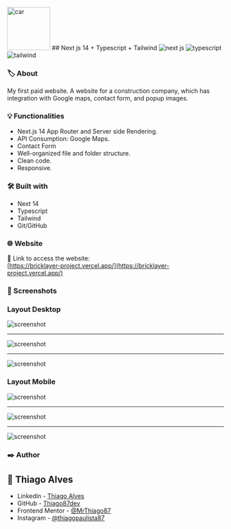 <img src="public/logo.png" alt="car" width="100">
## Next js 14 + Typescript + Tailwind
<img src="https://img.shields.io/badge/Next.js-000000.svg?style=for-the-badge&logo=nextdotjs&logoColor=white" alt="next js"/>
<img src="https://img.shields.io/badge/TypeScript-3178C6.svg?style=for-the-badge&logo=TypeScript&logoColor=white" alt="typescript"/>
<img src="https://img.shields.io/badge/Tailwind%20CSS-06B6D4.svg?style=for-the-badge&logo=Tailwind-CSS&logoColor=white" alt="tailwind"/>

### 🏷️ About 
My first paid website.
A website for a construction company, which has integration with Google maps, contact form, and popup images.

### 💡 Functionalities 

* Next.js 14 App Router and Server side Rendering.
* API Consumption: Google Maps.
* Contact Form
* Well-organized file and folder structure.
* Clean code.
* Responsive.

###  🛠️ Built with

* Next 14
* Typescript
* Tailwind
* Git/GitHub

### 🌐 Website
:link: Link to access the website:<br/>[https://bricklayer-project.vercel.app/](https://bricklayer-project.vercel.app/)

### 📸 Screenshots

### Layout Desktop
![screenshot](public/desk.png)
***
![screenshot](public/desk2.png)
***
![screenshot](public/desk3.png)

### Layout Mobile
![screenshot](public/cel.png) 
***
![screenshot](public/cel2.png)
***
![screenshot](public/cel3.png)

### ✒️ Author
## :raising_hand: Thiago Alves

- Linkedin - [Thiago Alves](https://www.linkedin.com/in/thiago-alves-010915274/)
- GitHub - [Thiago87dev](https://github.com/Thiago87dev)
- Frontend Mentor - [@MrThiago87](https://www.frontendmentor.io/profile/MrThiago87)
- Instagram - [@thiagopaulista87](https://www.instagram.com/thiagopaulista87/)